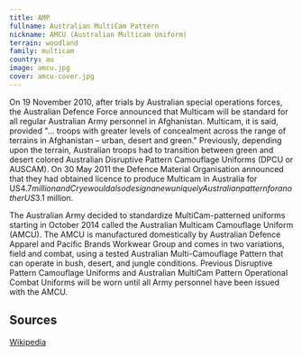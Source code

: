 ```yaml
---
title: AMP
fullname: Australian MultiCam Pattern
nickname: AMCU (Australian Multicam Uniform)
terrain: woodland
family: multicam
country: au
image: amcu.jpg
cover: amcu-cover.jpg
---
```

On 19 November 2010, after trials by Australian special operations forces, the Australian Defence Force announced that Multicam will be standard for all regular Australian Army personnel in Afghanistan. Multicam, it is said, provided "... troops with greater levels of concealment across the range of terrains in Afghanistan – urban, desert and green." Previously, depending upon the terrain, Australian troops had to transition between green and desert colored Australian Disruptive Pattern Camouflage Uniforms (DPCU or AUSCAM). On 30 May 2011 the Defence Material Organisation announced that they had obtained licence to produce Multicam in Australia for US$4.7 million and Crye would also design a new uniquely Australian pattern for another US$3.1 million.

The Australian Army decided to standardize MultiCam-patterned uniforms starting in October 2014 called the Australian Multicam Camouflage Uniform (AMCU). The AMCU is manufactured domestically by Australian Defence Apparel and Pacific Brands Workwear Group and comes in two variations, field and combat, using a tested Australian Multi-Camouflage Pattern that can operate in bush, desert, and jungle conditions. Previous Disruptive Pattern Camouflage Uniforms and Australian MultiCam Pattern Operational Combat Uniforms will be worn until all Army personnel have been issued with the AMCU.

Sources
------
[Wikipedia](https://en.wikipedia.org/wiki/MultiCam)
